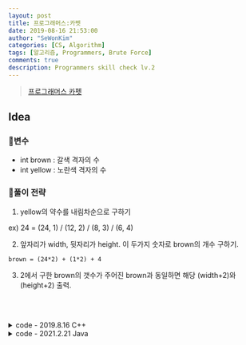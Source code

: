 ```yaml
---
layout: post
title: 프로그래머스:카펫
date: 2019-08-16 21:53:00
author: "SeWonKim"
categories: [CS, Algorithm]
tags: [알고리즘, Programmers, Brute Force]
comments: true
description: Programmers skill check lv.2
---
```


> [프로그래머스 카펫](https://programmers.co.kr/learn/courses/30/lessons/42842)

## Idea

### 🥚변수

- int brown : 갈색 격자의 수
- int yellow : 노란색 격자의 수

### 🍳풀이 전략

1. yellow의 약수를 내림차순으로 구하기

ex) 24 = (24, 1) / (12, 2) / (8, 3) / (6, 4)

2. 앞자리가 width, 뒷자리가 height. 이 두가지 숫자로 brown의 개수 구하기.

`brown = (24*2) + (1*2) + 4`

3. 2에서 구한 brown의 갯수가 주어진 brown과 동일하면 해당 (width+2)와 (height+2) 출력.

&nbsp;  
&nbsp;


<details>
<summary>code - 2019.8.16 C++</summary>
<div markdown="1">

1. 먼저 red의 약수를 구한다. i, j로 설정.
2. for문을 오름차순으로 돌리면 i값이 세로, j값이 가로가 되고, 내림차순으로 돌리면 i값이 가로, j값이 세로가 된다.
3. `(i*2) + (j*2) + 4 == brown` 이면 그 때의 i+2, j+2 값을 반환한다.  
   여기서 4를 더해주는건 모서리 타일 4개를 의미한다. 그림보면서 생각해보면 쉽다.

```cpp

#include <vector>

using namespace std;

vector<int> solution(int brown, int red) {
    vector<int> answer;

    for(int i=1; i<=red; i++) {
        int j;
        if( red % i == 0 ){
            j = red/i;
        }
        else continue;

        if( (i*2) + (j*2) + 4 == brown){
            answer.push_back(j+2);  //카펫의 가로가 더 길다. j = 가로
            answer.push_back(i+2);
            break;
        }
    }
    return answer;
}

```

</div>
</details>


<details>
<summary>code - 2021.2.21 Java</summary>
<div markdown="1">

```java

class Solution {
    public int[] solution(int brown, int yellow) {
        
        int[] answer = new int[2];
        
        for(int num = yellow; num > 0; num--) {
            if(yellow % num == 0) { // 약수
                int width = num;
                int height = yellow / num;
                int count = (width*2) + (height*2) + 4;
                
                if(brown == count) {
                    answer[0] = width + 2;
                    answer[1] = height + 2;
                    return answer;
                }
            }
        }
        return answer;
    }
}

```

</div>
</details>

&nbsp;  
&nbsp;


